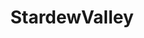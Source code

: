 ---
title: StardewValley
crosslinks:
- xkcd
- NintendoSwitch
- FarmsofStardewValley
- oddlysatisfying
- gaming
- relationships
- shitpost
- ValleyModders
- place
- pcmasterrace
- Stardew_Valley
- gifs
- ConsoleKSP
- Needlefelting
- niceguys
- Games
- CrossStitch
- Drama
- eroticauthors
---